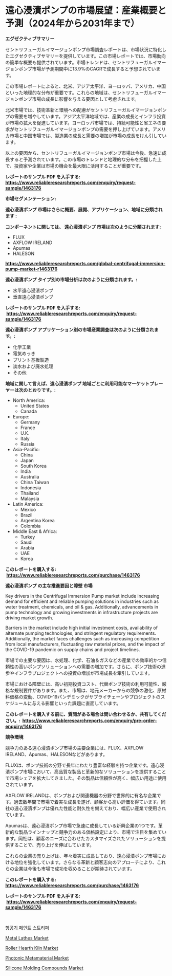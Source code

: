 <p><h1>遠心浸漬ポンプの市場展望：産業概要と予測（2024年から2031年まで）</h1></p><p><strong>エグゼクティブサマリー</strong></p>
<p><p>セントリフューガルイマージョンポンプ市場調査レポートは、市場状況に特化したエグゼクティブサマリーを提供しています。この市場レポートでは、市場動向の簡単な概要も提供されています。市場トレンドは、セントリフューガルイマージョンポンプ市場が予測期間中に13.9%のCAGRで成長すると予想されています。</p><p>この市場レポートによると、北米、アジア太平洋、ヨーロッパ、アメリカ、中国といった地理的な分布が重要です。これらの地域は、セントリフューガルイマージョンポンプ市場の成長に影響を与える要因として考慮されます。</p><p>北米市場では、技術革新と環境への配慮がセントリフューガルイマージョンポンプの需要を増やしています。アジア太平洋地域では、産業の成長とインフラ投資が市場の拡大を促進しています。ヨーロッパ市場では、持続可能性と省エネの要求がセントリフューガルイマージョンポンプの需要を押し上げています。アメリカ市場と中国市場では、製造業の成長と需要の増加が市場の成長をけん引しています。</p><p>以上の要因から、セントリフューガルイマージョンポンプ市場は今後、急速に成長すると予測されています。この市場のトレンドと地理的な分布を把握した上で、投資家や企業は市場の機会を最大限に活用することが重要です。</p></p>
<p><strong>レポートのサンプル PDF を入手する: <a href="https://www.reliableresearchreports.com/enquiry/request-sample/1463176">https://www.reliableresearchreports.com/enquiry/request-sample/1463176</a></strong></p>
<p><strong>市場セグメンテーション:</strong></p>
<p><strong> 遠心浸漬ポンプ 市場はさらに概要、展開、アプリケーション、地域に分類されます :</strong></p>
<p><strong>コンポーネントに関しては、 遠心浸漬ポンプ 市場は次のように分類されます: &nbsp;</strong></p>
<p><ul><li>FLUX</li><li>AXFLOW IRELAND</li><li>Apumas</li><li>HALESON</li></ul></p>
<p><strong><a href="https://www.reliableresearchreports.com/global-centrifugal-immersion-pump-market-r1463176">https://www.reliableresearchreports.com/global-centrifugal-immersion-pump-market-r1463176</a></strong></p>
<p><strong> 遠心浸漬ポンプ タイプ別の市場分析は次のように分類されます。:</strong></p>
<p><ul><li>水平遠心浸漬ポンプ</li><li>垂直遠心浸漬ポンプ</li></ul></p>
<p><strong>レポートのサンプル PDF を入手する: &nbsp;<a href="https://www.reliableresearchreports.com/enquiry/request-sample/1463176">https://www.reliableresearchreports.com/enquiry/request-sample/1463176</a></strong></p>
<p><strong> 遠心浸漬ポンプ アプリケーション別の市場産業調査は次のように分類されます。:</strong></p>
<p><ul><li>化学工業</li><li>電気めっき</li><li>プリント基板製造</li><li>淡水および廃水処理</li><li>その他</li></ul></p>
<p><strong>地域に関して言えば、遠心浸漬ポンプ 地域ごとに利用可能なマーケットプレーヤーは次のとおりです。:</strong></p>
<p><ul>
    <li>
        North America:
        <ul>
            <li>United States</li>
            <li>Canada</li>
        </ul>
    </li>
    <li>
        Europe:
        <ul>
            <li>Germany</li>
            <li>France</li>
            <li>U.K.</li>
            <li>Italy</li>
            <li>Russia</li>
        </ul>
    </li>
    <li>
        Asia-Pacific:
        <ul>
            <li>China</li>
            <li>Japan</li>
            <li>South Korea</li>
            <li>India</li>
            <li>Australia</li>
            <li>China Taiwan</li>
            <li>Indonesia</li>
            <li>Thailand</li>
            <li>Malaysia</li>
        </ul>
    </li>
    <li>
        Latin America:
        <ul>
            <li>Mexico</li>
            <li>Brazil</li>
            <li>Argentina Korea</li>
            <li>Colombia</li>
        </ul>
    </li>
    <li>
        Middle East & Africa:
        <ul>
            <li>Turkey</li>
            <li>Saudi</li>
            <li>Arabia</li>
            <li>UAE</li>
            <li>Korea</li>
        </ul>
    </li>
    </ul></p>
<p><strong>このレポートを購入する: &nbsp;<a href="https://www.reliableresearchreports.com/purchase/1463176">https://www.reliableresearchreports.com/purchase/1463176</a></strong></p>
<p><strong>遠心浸漬ポンプ の主な推進要因と障壁 市場</strong></p>
<p><p>Key drivers in the Centrifugal Immersion Pump market include increasing demand for efficient and reliable pumping solutions in industries such as water treatment, chemicals, and oil & gas. Additionally, advancements in pump technology and growing investments in infrastructure projects are driving market growth.</p><p>Barriers in the market include high initial investment costs, availability of alternate pumping technologies, and stringent regulatory requirements. Additionally, the market faces challenges such as increasing competition from local manufacturers, fluctuating raw material prices, and the impact of the COVID-19 pandemic on supply chains and project timelines.</p><p>市場での主要な要因は、水処理、化学、石油＆ガスなどの産業での効率的かつ信頼性の高いポンプソリューションへの需要の増加です。さらに、ポンプ技術の進歩やインフラプロジェクトへの投資の増加が市場成長を牽引しています。</p><p>市場における障壁には、高い初期投資コスト、代替ポンプ技術の利用可能性、厳格な規制要件があります。また、市場は、地元メーカーからの競争の激化、原材料価格の変動、COVID-19パンデミックがサプライチェーンやプロジェクトのスケジュールに与える影響といった課題に直面しています。</p></p>
<p><strong>このレポートを購入する前に、質問がある場合は問い合わせるか、共有してください。:&nbsp; <a href="https://www.reliableresearchreports.com/enquiry/pre-order-enquiry/1463176">https://www.reliableresearchreports.com/enquiry/pre-order-enquiry/1463176</a></strong></p>
<p><strong>競争環境</strong></p>
<p><p>競争力のある遠心浸漬ポンプ市場の主要企業には、FLUX、AXFLOW IRELAND、Apumas、HALESONなどがあります。</p><p>FLUXは、ポンプ技術の分野で長年にわたり豊富な経験を持つ企業です。遠心浸漬ポンプ市場において、高品質な製品と革新的なソリューションを提供することで市場シェアを拡大してきました。その製品は信頼性が高く、幅広い用途に使用されています。</p><p>AXFLOW IRELANDは、ポンプおよび関連機器の分野で世界的に有名な企業です。過去数年間で市場で着実な成長を遂げ、顧客から高い評価を得ています。同社の遠心浸漬ポンプは優れた性能と耐久性を備えており、幅広い産業で使用されています。</p><p>Apumasは、遠心浸漬ポンプ市場で急速に成長している新興企業の1つです。革新的な製品ラインナップと競争力のある価格設定により、市場で注目を集めています。同社は、顧客のニーズに合わせたカスタマイズされたソリューションを提供することで、売り上げを伸ばしています。</p><p>これらの企業の売り上げは、年々着実に成長しており、遠心浸漬ポンプ市場における地位を強化しています。さらなる革新と顧客志向のアプローチにより、これらの企業は今後も市場で成功を収めることが期待されています。</p></p>
<p><strong>このレポートを購入する: &nbsp; <a href="https://www.reliableresearchreports.com/purchase/1463176">https://www.reliableresearchreports.com/purchase/1463176</a></strong></p>
<p><strong>レポートのサンプル PDF を入手する: &nbsp;<a href="https://www.reliableresearchreports.com/enquiry/request-sample/1463176">https://www.reliableresearchreports.com/enquiry/request-sample/1463176</a></strong><strong></strong></p>
<p>&nbsp;</p>
<p><p><a href="https://medium.com/@hermanokutneva7878567/%ED%95%AD%EA%B3%B5%EA%B8%B0-%EB%8F%84%EC%83%89%EC%9A%A9-%ED%8E%98%EC%9D%B8%ED%8A%B8-%EC%A0%9C%EA%B1%B0%EC%A0%9C-%EC%8B%9C%EC%9E%A5-%EA%B7%9C%EB%AA%A8-cagr-%ED%8A%B8%EB%A0%8C%EB%93%9C-2024-2030-8cb9d2681e5b">항공기 페인트 스트리퍼</a></p><p><a href="https://view.publitas.com/reportprime-1/metal-lathes-market-trends-and-market-analysis-forecasted-for-period-2024-2031/">Metal Lathes Market</a></p><p><a href="https://github.com/provorikovar/Market-Research-Report-List-4/blob/main/roller-hearth-kiln-market.md">Roller Hearth Kiln Market</a></p><p><a href="https://issuu.com/reportprime-2/docs/photonic-metamaterial-market-size-2030.pptx">Photonic Metamaterial Market</a></p><p><a href="https://www.linkedin.com/pulse/global-silicone-molding-compounds-market-types-applications-major-soxvc?trackingId=I6NX%2FNyyK2l%2FwItNMjJ2Jw%3D%3D">Silicone Molding Compounds Market</a></p></p>